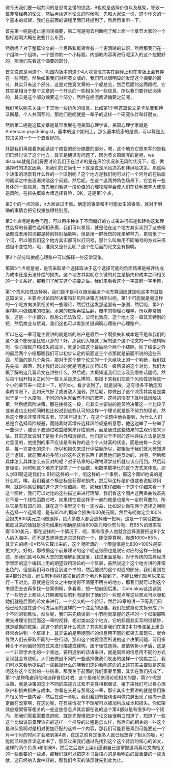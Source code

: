 嗯今天我们要一起共同的是思考会慢的思路，B也就是选择价值以及框架，导致一篇非常经典的论文，然后再读这本论文的时候呢，先和大家说一说，这个作文的一个基本的框架，我们在前面的课程里面已经提到了，然后再重申一下，

首先第一呢是遏止是阅读摘要，第二呢是呃去判断呃了解上面一个章节大家的一个指标题啊大概在说些什么东西，


然后呢？对于整篇论文的一个思路和框架会有一个更清晰的认识，然后那我们在一个组块一个组块，一个是你的一个小标题，内部的内容再进行呃深入的这个挖掘好的，那我们先看这个摘要的部分，


首先说这是问这个，呃国内版本的这个4大块领班其实在翻译上和在排版上会有存在一些问题，然后如果我们对照英文版的，我们可以很明显的发现这个摘要的部分，其实只有这个部分，这是对整篇文章的一个呃总览，然后后面的这两段呢，它其实是相当于整个文章的一个开头的一些相关的一些信息，所以我们要仔细阅读的，其实是这个部分摘要这个部分，然后在呃呃阅读摘要之前呢，

我们可以呃先关注一下其他一些边角的信息，比如第1个啊这篇论文是卡尼曼和特沃斯基。个人共同写的，那他们是呃就是一辈子的这样一个研究伙伴和好朋友，

然后第二呢是这篇文章是最早发展在呃美国心理学者，美国心理学家就是American psychologist，基本的这个期刊上，那么基本嵇康的是颚，可以算是比较顶尖的一个一个去看好的。

好那我们再接着来阅读这个摘要的部分摘要的部分，嗯，这个地方它原来写的是我们已经讨论了这个地方，其实是翻译有问题了，因为英文原版写的是呃，we discuss就是我们将要讨论我们正在讨论的是在风险状况和无风险状况下，呃，做选择时的决定因素，那我们把它简化一下就是说是风险决策和非风险决策，那这两个决策的场景有什么样的一个区别呢？这个地方是我们呃可以打一个问号的在后面的阅读之中去逐渐揭晓这个问题，然后呃，在这个这两种角色场景下，它会有一些具体的一些信息，首先我们看这一段价值的心理物理学会使人们在获利概率大使规避风险，在损失概率大师选择冒险，OK，这是第1个点，


第2个的一点的事，ir大家会过于重。确定的事情和不可能发生的事情，就对于明确的事情会把它权重放得特别高，

第3个点呢是角色问题，可以用多种关于不同偏好的方式来进行描述和建构这和理性选择的普遍性选择相矛盾，我们可以发现，就是他在这个地方其实谈到了这些嗯话题或者用的词都是特别特别抽象啊，但是用一群挫伤的死来解释力，更惆怅了一个词，所以嗯我们这个地方其实都可以打问号，那什么叫做用不同编号的方式来描述但不变性的，呃，准则又是什么呢？这个在后面的论文会有揭晓，

第4个部分叫做呃心理账户可以解释一些反常现象，

那第5个点呢是呃，是否采取某个选择取决于这个选择可能的负面结果是被评估成为成本还是无法补偿的损失。这个地方其实呃它关键的对立是损失和成本之间相关的一个关系好，那我们了解完这个摘要之后，我们来看看这个一字答题一字半题，


第1个找风险性选择啊，我们是不是可以跟前面这个地方算回应就是呃这本书就是这篇论文，主要会讨论风险决策和非风险决策方对所以呃，第1个可能就是呃这样的一个呃方向决策相关的一些理论，然后往这发那这里有一张图，然后呃，第2个素材呢叫做结果的框架。水果的框架再往后翻，概率的物理心理学，所以非常惆怅，这是一个小部分，然后公司法效应，公司化效应，这个地方这一章其实特别的短，然后商业与贸易。我们这也可以看到关键词啊心理账户心理账户，

所以在这一章可能主要讲的就是新的账户是最后一个啊损失和成本是不是和我们的这个这个部分是比较八卦的？好，那我们大概就了解的这个这个论文的一个结构啊呃，像心理账户和损失的成本，就是对应这个最后两个两个小结啊，除了结语之外的最后两个小结那嗯我们可以初步认定的前面这三个点那就是前面所说的这些东西，前面的是几个条件，那对于这个整个论文的一个大组块上的一个判断，我们就先先搞一段落，刚才我们谈过的就是呃通过加药以及一级目录的这个对比，我们大概了解的这几篇论文在讲些什么，然后呢，大概知道我们会涉及到哪些话题呃，然后每个组开相关之间的一些关系是怎么样的，那接下来我们把这个风险性选择这一个小的章节来一起读一下，好的ok。看才谈到了，就是说唉，这有很多不确定因素的情况下，比如天气好了或者敌人强弱，然后呢，你做出了这个决策其实是是类似于是一个大度呃，不同的角色就会有不同的概率，这样的情况下就叫做风险决策，然后呃风险决策，那在接待这一段，它其实主要说的是风险决策这一个比较早或者说也比较呃同时也比较说到这些认可的这样一个理论就是是不努力的理论，然后这个理论非常非常古老，1738年提出了，在这个论题中他会提到，为什么人们总是会选择风险规避，而随着财富增长选择风险规避的意愿，他这边举了一些举了一些例子，建议不要通过收益结果来评估前景，而是通过这些结果的主观价值来评估。其实这就说明了是呃卡内外和透视机，他们是对于不同的这种评估方法是是反对意见的，他提到的事不应该是有有你的这个个人财富的状态，而是由每一次交易，每一次变化的这个，所以和损失来进行评估呃所以，那相当于我们就大概知道这个逻辑，就前面讲的多努力的这些这套东西卡尼曼他们是反对的，对吧，然后那具体怎么具体怎么去反对的呢？对于结果的心理物理学分析就应该应用到。然后前景理论。同时呢这个地方才提供了一个函数，用数学数学化的这个方式来体现，那么求B1啊这是我们to B1的这样的一个，呃这样的一个事例，那这个图b1他说的是什么呢，唉，我们看这个横坐标是获得和损失，然后纵坐标是价值或者说呃效用啊，就是你感受到的这个这个价值感。嗯，那我们来仔细看一下这个仔细来看一下这个图片，我们可以对比的这些描述来进行理解，我们看这个图片这两条曲线首先它不是一个线性函数对吧，如果线性是这样子一直的他是也是有一定的弯曲的，所以它是有有凹凸的，就在这个书里这个有一定收益，比如说让你在两个选择之间呃去选择一个选择呢，是有85%的概率会损失1000美元啊，然后有呃肯定会100%会损失800美元之间做选择，绝大多数人都会选择赌一把啊，这是一个实验数据，那反过来的话就是说呃如果你明确能获得800美元和你有%呃，有85%的概率获得1000美元，那在这样的一个情况下，呃，那有很多人他就会选择我要把这8个女人纳入脑中，而不是去选择去追求这样的一个，即便算算啊，你想1000×85%，其实它的呃+0×15%它算出来的，这个呃所谓的一个限量值是比800×100%是要更大的。好的，那根据这个前景理论的这个呃这张图也是说它对应的这样一些描述，那我们就可以啊大志的去理解到就是爱，钱进里面是呃，对于传统的古典经济学里面的这个编辑上用的期望效用理论的一个反驳，虽然说这个这个地方讲的非常出色的，但是我们可以结合到这个书的，然后他说的这个对应的部分，我们看到在第4部分25章，阏伯努利得财富项目的这个地方也提到了，不能让我们就可以来进行一下对比，原就是在论文之中你觉得不清楚不明白的地方，那我们就可以到这个书里面去去再多找一些案例啊，多看看，想一想前因后果。 Com okay这边谈到了一些历史上那些人菲斯娜和伯努利呃提到了他们的一些观点等这些观点可以呃和她们就是后面的论文来进行，一个交叉的一个验证，然后26章的讲一下等我们已经已经对这在这个地方运用的这样的一个注会的思维，我们把整篇论文拆分成了5个不同的销售快，然后呢，我们来先精读第一小节呃就掌握的这样的一个框架那叫做先进理论到后面这一章的视野，相对类似这个地方，它的标题其实写的很精妙，就是结果的框架，那这个题的是什么意思？其实就是我们在第2本书传递至上里面经常会讲到一个框架上，其实说的是用呃同样的信息用不同的框架去呈现它，就会导致人们去采取不同的一些行动，那和这个摘要里面所说的这个决策问题，可用多种关于不同偏好的方式来进行描述或建构，属于理性选择。爱情转折小矛盾，这是一个非常学术化的一个表达，要用通俗的话语来讲，就是同样的信息用不同的方式呈现就会导致呃，人们去做出不同的一些选择像我们发出的这样一个钥匙之后，我们可以来看他提供的一些数据什么的噢我们这边看呃这边的上述其实主要就是这些呃这些这个实验的一些结果。那我关于前面的我们家要里面，其实在我们拆成了，第1个是鳄龟避风险和选择冒险对吧，这个是和前景理论呃相关的那，第2个呢是决策，就是决策的这个不同的描述方式和不变性相相保证，接下来我们可以看心理账户和损失损失与成本，你看在交易与贸易这一章，那它其实主要讲的就是信用账户相关的一些内容，然后在这一章呢，我们看到有些词语叫做花屏出现了偏向于稳定而在改变啊，在这边呢，在有些情况下不理解可以被加构成成本和损失。你框架效应框架等等相关的一些这些信息点其实都在说的这个第4部分是有很多的一个倾向，那我们需要需要做的呢，就是先慢慢把这个论文给很明白知道了，知道了一些这个比如说前景理论它的这样一个推导的过程是怎么样，然后它的相关的一些这个是和伏黑啊对是相对更加匹配的这样一个内容，那我们可能要恶毒到可能要花一个月半个月的时间才会堵到第4章，在这之前肯定很多人就已经放弃了相关的呃，可能就已经放弃读这本书了，那反过来我们通过先找到这个这个背后的核心的论文，这样的两个负责a和附录B，然后之后是E上梁山逼迫自己是掌握这两篇论文向相关的一些重要的一些点，那我们就可以把这本书最核心的是看明白的最重要的一些贡献，这已经纳入囊中好的，那我们今天的演示就先到此为止。
